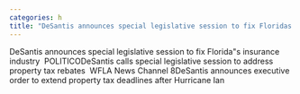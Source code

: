```yaml
---
categories: h
title: "DeSantis announces special legislative session to fix Floridas insurance industry  POLITICO"
---
```

DeSantis announces special legislative session to fix Florida"s insurance industry&nbsp;&nbsp;POLITICODeSantis calls special legislative session to address property tax rebates&nbsp;&nbsp;WFLA News Channel 8DeSantis announces executive order to extend property tax deadlines after Hurricane Ian&nbsp;